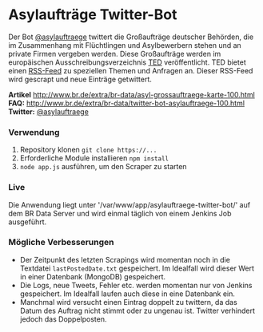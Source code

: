 # Asylaufträge Twitter-Bot
Der Bot [@asylauftraege](https://twitter.com/asylauftraege) twittert die Großaufträge deutscher Behörden, die im Zusammenhang mit Flüchtlingen und Asylbewerbern stehen und an private Firmen vergeben werden. Diese Großaufträge werden im europäischen Ausschreibungsverzeichnis [TED](http://ted.europa.eu) veröffentlicht. TED bietet einen [RSS-Feed](http://ted.europa.eu/TED/rss/CustomRSSFeedGenerator/239154/de) zu speziellen Themen und Anfragen an. Dieser RSS-Feed wird gescrapt und neue Einträge getwittert.

**Artikel** http://www.br.de/extra/br-data/asyl-grossauftraege-karte-100.html
**FAQ:** http://www.br.de/extra/br-data/twitter-bot-asylauftraege-100.html
**Twitter:** [@asylauftraege](https://twitter.com/asylauftraege)

### Verwendung
1. Repository klonen `git clone https://...`
2. Erforderliche Module installieren `npm install`
3. `node app.js` ausführen, um den Scraper zu starten

### Live
Die Anwendung liegt unter '/var/www/app/asylauftraege-twitter-bot/' auf dem BR Data Server und wird einmal täglich von einem Jenkins Job ausgeführt.

### Mögliche Verbesserungen
- Der Zeitpunkt des letzten Scrapings wird momentan noch in die Textdatei `lastPostedDate.txt` gespeichert. Im Idealfall wird dieser Wert in einer Datenbank (MongoDB) gespeichert.
- Die Logs, neue Tweets, Fehler etc. werden momentan nur von Jenkins gespeichert. Im Idealfall laufen auch diese in eine Datenbank ein.
- Manchmal wird versucht einen Eintrag doppelt zu twittern, da das Datum des Auftrag nicht stimmt oder zu ungenau ist. Twitter verhindert jedoch das Doppelposten. 
